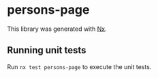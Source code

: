# persons-page

This library was generated with [Nx](https://nx.dev).

## Running unit tests

Run `nx test persons-page` to execute the unit tests.
